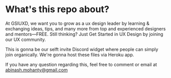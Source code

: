 # What's this repo about?
At GSIUXD, we want you to grow as a ux design leader by learning & exchanging ideas, tips, and many more from top and experienced designers and mentors—FREE. Still thinking? Just Get Started in UX Design by joining our UX community.

This is gonna be our selft invite Discord widget where people can simply join organically. We're gonna host these files via Heroku app.

If you have any question regarding this, feel free to comment or email at abinash.mohanty@gmail.com 
